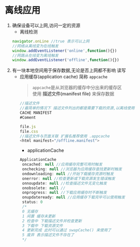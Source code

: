 # 离线应用
 1. 确保设备可以上网,访问一定的资源
    - 离线检测
    ```javascript
    navigator.onLine //true 表示可以上网
    //网络从离线变为在线触发
    window.addEventListener('online',function(){})
    //网路从在线变为离线触发
    window.addEventListener('offline',function(){})
    ```
 2. 有一块本地空间用于保存数据,无论是否上网都不影响 读写
    - 应用缓存(application cache) 简称 `appcache`
      >`appcache`是从浏览器的缓存中分出来的缓存区\
      使用 **描述文件(manifest file)** 来保存数据
      ```javascript
      //描述文件
      //最简单的情况下 描述文件列出的都是需要下载的资源,以离线使用
      CACHE MANIFEST
      #Coment

      file.js
      file.css
      //描述文件与页面关联 扩展名推荐使用 .appcache
      <html manifest="/offline.manifest">
      ```
      - applicationCache
      ```javascript
      ApplicationCache 
       oncached: null //应用缓存完整可用时触发
       onchecking: null //浏览器为应用缓存查找更新时触发
       ondownloading: null //开始下载缓存资源时触发
       onerror: null //检查更新或下载资源发生错误触发
       onnoupdate: null //检查描述文件无变化触发
       onobsolete: null //
       onprogress: null //下载应用缓存时不断触发
       onupdateready: null //应用缓存下载完毕可以使用触发
       status: 0
       /*
       0 无缓存 
       1 闲置 缓存未更新
       2 检查中 下载描述文件并检查更新
       3 下载中 下载资源文件
       4 更新完成 此时可以通过 swapCache() 来使用了
       5 废弃 表示描述文件不存在了
       */
      ```